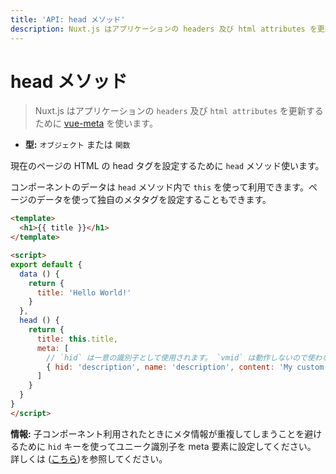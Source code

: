```yaml
---
title: 'API: head メソッド'
description: Nuxt.js はアプリケーションの headers 及び html attributes を更新するために vue-meta を使います。
---
```


# head メソッド

> Nuxt.js はアプリケーションの `headers` 及び `html attributes` を更新するために [vue-meta](https://github.com/declandewet/vue-meta) を使います。

- **型:** `オブジェクト` または `関数`

現在のページの HTML の head タグを設定するために `head` メソッド使います。

コンポーネントのデータは `head` メソッド内で `this` を使って利用できます。ページのデータを使って独自のメタタグを設定することもできます。

```html
<template>
  <h1>{{ title }}</h1>
</template>

<script>
export default {
  data () {
    return {
      title: 'Hello World!'
    }
  },
  head () {
    return {
      title: this.title,
      meta: [
        // `hid` は一意の識別子として使用されます。 `vmid` は動作しないので使わないでください。
        { hid: 'description', name: 'description', content: 'My custom description' }
      ]
    }
  }
}
</script>
```

<div class="Alert Alert--teal">

<b>情報:</b> 子コンポーネント利用されたときにメタ情報が重複してしまうことを避けるために `hid` キーを使ってユニーク識別子を meta 要素に設定してください。 詳しくは ([こちら](https://github.com/declandewet/vue-meta#lists-of-tags))を参照してください。

</div>
